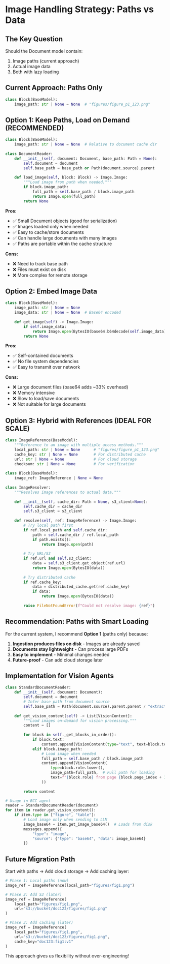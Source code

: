 # Image Handling Strategy: Paths vs Data

## The Key Question
Should the Document model contain:
1. Image paths (current approach)
2. Actual image data
3. Both with lazy loading

## Current Approach: Paths Only

```python
class Block(BaseModel):
    image_path: str | None = None  # "figures/figure_p1_123.png"
```

## Option 1: Keep Paths, Load on Demand (RECOMMENDED)

```python
class Block(BaseModel):
    image_path: str | None = None  # Relative to document cache dir
    
class DocumentReader:
    def __init__(self, document: Document, base_path: Path = None):
        self.document = document
        self.base_path = base_path or Path(document.source).parent
    
    def load_image(self, block: Block) -> Image.Image:
        """Load image from path when needed."""
        if block.image_path:
            full_path = self.base_path / block.image_path
            return Image.open(full_path)
        return None
```

**Pros:**
- ✅ Small Document objects (good for serialization)
- ✅ Images loaded only when needed
- ✅ Easy to cache/store documents
- ✅ Can handle large documents with many images
- ✅ Paths are portable within the cache structure

**Cons:**
- ❌ Need to track base path
- ❌ Files must exist on disk
- ❌ More complex for remote storage

## Option 2: Embed Image Data

```python
class Block(BaseModel):
    image_path: str | None = None
    image_data: str | None = None  # Base64 encoded
    
    def get_image(self) -> Image.Image:
        if self.image_data:
            return Image.open(BytesIO(base64.b64decode(self.image_data)))
        return None
```

**Pros:**
- ✅ Self-contained documents
- ✅ No file system dependencies
- ✅ Easy to transmit over network

**Cons:**
- ❌ Large document files (base64 adds ~33% overhead)
- ❌ Memory intensive
- ❌ Slow to load/save documents
- ❌ Not suitable for large documents

## Option 3: Hybrid with References (IDEAL FOR SCALE)

```python
class ImageReference(BaseModel):
    """Reference to an image with multiple access methods."""
    local_path: str | None = None      # "figures/figure_p1_123.png"
    cache_key: str | None = None       # For distributed cache
    url: str | None = None             # For cloud storage
    checksum: str | None = None        # For verification
    
class Block(BaseModel):
    image_ref: ImageReference | None = None
    
class ImageResolver:
    """Resolves image references to actual data."""
    
    def __init__(self, cache_dir: Path = None, s3_client=None):
        self.cache_dir = cache_dir
        self.s3_client = s3_client
    
    def resolve(self, ref: ImageReference) -> Image.Image:
        # Try local path first
        if ref.local_path and self.cache_dir:
            path = self.cache_dir / ref.local_path
            if path.exists():
                return Image.open(path)
        
        # Try URL/S3
        if ref.url and self.s3_client:
            data = self.s3_client.get_object(ref.url)
            return Image.open(BytesIO(data))
        
        # Try distributed cache
        if ref.cache_key:
            data = distributed_cache.get(ref.cache_key)
            if data:
                return Image.open(BytesIO(data))
        
        raise FileNotFoundError(f"Could not resolve image: {ref}")
```

## Recommendation: Paths with Smart Loading

For the current system, I recommend **Option 1** (paths only) because:

1. **Ingestion produces files on disk** - Images are already saved
2. **Documents stay lightweight** - Can process large PDFs
3. **Easy to implement** - Minimal changes needed
4. **Future-proof** - Can add cloud storage later

## Implementation for Vision Agents

```python
class StandardDocumentReader:
    def __init__(self, document: Document):
        self.document = document
        # Infer base path from document source
        self.base_path = Path(document.source).parent.parent / "extracted"
    
    def get_vision_content(self) -> List[VisionContent]:
        """Load images on-demand for vision processing."""
        content = []
        
        for block in self._get_blocks_in_order():
            if block.text:
                content.append(VisionContent(type="text", text=block.text))
            elif block.image_path:
                # Load image when needed
                full_path = self.base_path / block.image_path
                content.append(VisionContent(
                    type=block.role.lower(),
                    image_path=full_path,  # Full path for loading
                    text=f"{block.role} from page {block.page_index + 1}"
                ))
        
        return content

# Usage in BCC agent
reader = StandardDocumentReader(document)
for item in reader.get_vision_content():
    if item.type in ["figure", "table"]:
        # Load image only when sending to LLM
        image_base64 = item.get_image_base64()  # Loads from disk
        messages.append({
            "type": "image",
            "source": {"type": "base64", "data": image_base64}
        })
```

## Future Migration Path

Start with paths → Add cloud storage → Add caching layer:

```python
# Phase 1: Local paths (now)
image_ref = ImageReference(local_path="figures/fig1.png")

# Phase 2: Add S3 (later)
image_ref = ImageReference(
    local_path="figures/fig1.png",
    url="s3://bucket/doc123/figures/fig1.png"
)

# Phase 3: Add caching (later)
image_ref = ImageReference(
    local_path="figures/fig1.png",
    url="s3://bucket/doc123/figures/fig1.png",
    cache_key="doc123:fig1:v1"
)
```

This approach gives us flexibility without over-engineering!